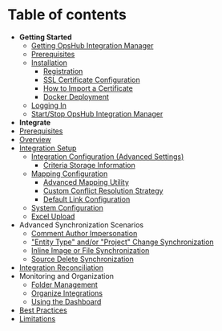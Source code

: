 # Table of contents

* **Getting Started**
   * [Getting OpsHub Integration Manager](docs/getting-started/download.md)
   * [Prerequisites](docs/getting-started/prerequisites.md)
   * [Installation](docs/getting-started/installation.md)
      * [Registration](docs/getting-started/registration.md)
      * [SSL Certificate Configuration](docs/getting-started/ssl-certificate-configuration.md)
      * [How to Import a Certificate](docs/getting-started/how-to-import-a-certificate.md) 
      * [Docker Deployment](docs/getting-started/docker/docker.md)
  * [Logging In](docs/getting-started/logging-in.md)
  * [Start/Stop OpsHub Integration Manager](docs/getting-started/start-or-stop-service.md)
*  **Integrate**
  * [Prerequisites](docs-integrate/integration-prerequisites.md)
  * [Overview](docs-integrate/overview-of-integration.md)
  * [Integration Setup](docs-integrate/configure-integrations.md)
    * [Integration Configuration (Advanced Settings)](docs-integrate/integration-configuration.md)
      * [Criteria Storage Information](docs-integrate/criteria-information-storage.md)
    * [Mapping Configuration](docs-integrate/mapping-configuration.md)
      * [Advanced Mapping Utility](docs-integrate/advance-mapping-utility.md)
      * [Custom Conflict Resolution Strategy](docs-integrate/custom-conflict-resolution-strategy.md)
      * [Default Link Configuration](docs-integrate/default-link-settings.md)
    * [System Configuration](docs-integrate/system-configuration.md)
    * [Excel Upload](docs-integrate/excel-upload.md)
  * Advanced Synchronization Scenarios
    * [Comment Author Impersonation](docs-integrate/comment-author-impersonation.md)
    * ["Entity Type" and/or "Project" Change Synchronization](docs-integrate/entity-move-synchronization.md)
    * [Inline Image or File Synchronization](docs-integrate/inline-image-sync-behaviour.md)
    * [Source Delete Synchronization](docs-integrate/source-delete-synchronization.md)
  * [Integration Reconciliation](docs-integrate/reconcile.md)
  * Monitoring and Organization
    * [Folder Management](docs-integrate/folder-management.md)
    * [Organize Integrations](docs-integrate/merge.md)
    * [Using the Dashboard](docs-integrate/dashboards.md)
  * [Best Practices](docs-integrate/best-practises.md)
  * [Limitations](docs-integrate/limitations.md)

     
